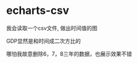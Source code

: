 # echarts-csv

我会读取一个csv文件, 做出时间值的图


<div grid="~ cols-2">

<ChartCsv />

<p>GDP显然是和时间成二次方比的</p>
<p>哪怕我故意删除6，7，8三年的数据，也展示效果不错</p>

</div>

<style>
.chart {
    width: 430px;
}
</style>
